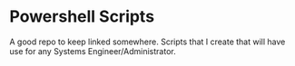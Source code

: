 # Powershell Scripts

A good repo to keep linked somewhere. Scripts that I create that will have use for any Systems Engineer/Administrator.